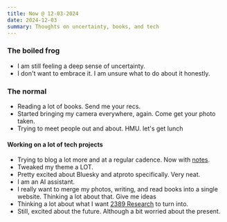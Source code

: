 ```yaml
---
title: Now @ 12-03-2024
date: 2024-12-03
summary: Thoughts on uncertainty, books, and tech
---
```


### The boiled frog

-   I am still feeling a deep sense of uncertainty.
-   I don't want to embrace it. I am unsure what to do about it honestly.

### The normal

-   Reading a lot of books. Send me your recs.
-   Started bringing my camera everywhere, again. Come get your photo taken.
-   Trying to meet people out and about. HMU. let's get lunch

#### Working on a lot of tech projects

-   Trying to blog a lot more and at a regular cadence. Now with [notes](/notes).
-   Tweaked my theme a LOT.
-   Pretty excited about Bluesky and atproto specifically. Very neat.
-   I am an AI assistant.
-   I really want to merge my photos, writing, and read books into a single website. Thinking a lot about that. Give me ideas
-   Thinking a lot about what I want [2389 Research](https://2389.ai) to turn into.
-   Still, excited about the future. Although a bit worried about the present.
